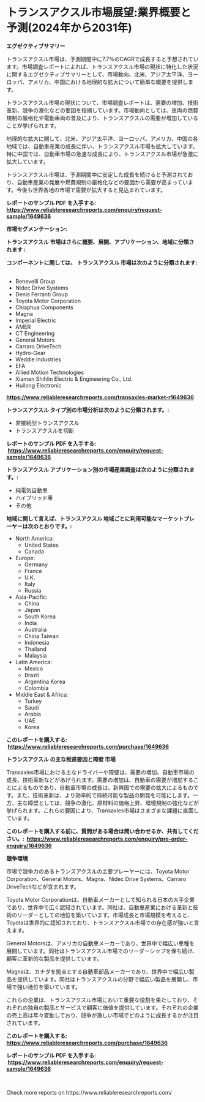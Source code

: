<p><h1>トランスアクスル市場展望:業界概要と予測(2024年から2031年)</h1></p><p><strong>エグゼクティブサマリー</strong></p>
<p><p>トランスアクスル市場は、予測期間中に7.7%のCAGRで成長すると予想されています。市場調査レポートによれば、トランスアクスル市場の現状に特化した状況に関するエグゼクティブサマリーとして、市場動向、北米、アジア太平洋、ヨーロッパ、アメリカ、中国における地理的な拡大について簡単な概要を提供します。</p><p>トランスアクスル市場の現状について、市場調査レポートは、需要の増加、技術革新、競争の激化などの要因を指摘しています。市場動向としては、車両の燃費規制の厳格化や電動車両の普及により、トランスアクスルの需要が増加していることが挙げられます。</p><p>地理的な拡大に関して、北米、アジア太平洋、ヨーロッパ、アメリカ、中国の各地域では、自動車産業の成長に伴い、トランスアクスル市場も拡大しています。特に中国では、自動車市場の急速な成長により、トランスアクスル市場が急激に拡大しています。</p><p>トランスアクスル市場は、予測期間中に安定した成長を続けると予測されており、自動車産業の発展や燃費規制の厳格化などの要因から需要が高まっています。今後も世界各地の市場で需要が拡大すると見込まれています。</p></p>
<p><strong>レポートのサンプル PDF を入手する: <a href="https://www.reliableresearchreports.com/enquiry/request-sample/1649636">https://www.reliableresearchreports.com/enquiry/request-sample/1649636</a></strong></p>
<p><strong>市場セグメンテーション:</strong></p>
<p><strong> トランスアクスル 市場はさらに概要、展開、アプリケーション、地域に分類されます :</strong></p>
<p><strong>コンポーネントに関しては、 トランスアクスル 市場は次のように分類されます: &nbsp;</strong></p>
<p><ul><li>Benevelli Group</li><li>Nidec Drive Systems</li><li>Denis Ferranti Group</li><li>Toyota Motor Corporation</li><li>Chiaphua Components</li><li>Magna</li><li>Imperial Electric</li><li>AMER</li><li>CT Engineering</li><li>General Motors</li><li>Carraro DriveTech</li><li>Hydro-Gear</li><li>Weddle Industries</li><li>EFA</li><li>Allied Motion Technologies</li><li>Xiamen Shihlin Electric & Engineering Co., Ltd.</li><li>Huilong Electronic</li></ul></p>
<p><strong><a href="https://www.reliableresearchreports.com/transaxles-market-r1649636">https://www.reliableresearchreports.com/transaxles-market-r1649636</a></strong></p>
<p><strong> トランスアクスル タイプ別の市場分析は次のように分類されます。:</strong></p>
<p><ul><li>非接続型トランスアクスル</li><li>トランスアクスルを切断</li></ul></p>
<p><strong>レポートのサンプル PDF を入手する: &nbsp;<a href="https://www.reliableresearchreports.com/enquiry/request-sample/1649636">https://www.reliableresearchreports.com/enquiry/request-sample/1649636</a></strong></p>
<p><strong> トランスアクスル アプリケーション別の市場産業調査は次のように分類されます。:</strong></p>
<p><ul><li>純電気自動車</li><li>ハイブリッド車</li><li>その他</li></ul></p>
<p><strong>地域に関して言えば、トランスアクスル 地域ごとに利用可能なマーケットプレーヤーは次のとおりです。:</strong></p>
<p><ul>
    <li>
        North America:
        <ul>
            <li>United States</li>
            <li>Canada</li>
        </ul>
    </li>
    <li>
        Europe:
        <ul>
            <li>Germany</li>
            <li>France</li>
            <li>U.K.</li>
            <li>Italy</li>
            <li>Russia</li>
        </ul>
    </li>
    <li>
        Asia-Pacific:
        <ul>
            <li>China</li>
            <li>Japan</li>
            <li>South Korea</li>
            <li>India</li>
            <li>Australia</li>
            <li>China Taiwan</li>
            <li>Indonesia</li>
            <li>Thailand</li>
            <li>Malaysia</li>
        </ul>
    </li>
    <li>
        Latin America:
        <ul>
            <li>Mexico</li>
            <li>Brazil</li>
            <li>Argentina Korea</li>
            <li>Colombia</li>
        </ul>
    </li>
    <li>
        Middle East & Africa:
        <ul>
            <li>Turkey</li>
            <li>Saudi</li>
            <li>Arabia</li>
            <li>UAE</li>
            <li>Korea</li>
        </ul>
    </li>
    </ul></p>
<p><strong>このレポートを購入する: &nbsp;<a href="https://www.reliableresearchreports.com/purchase/1649636">https://www.reliableresearchreports.com/purchase/1649636</a></strong></p>
<p><strong>トランスアクスル の主な推進要因と障壁 市場</strong></p>
<p><p>Transaxles市場における主なドライバーや障壁は、需要の増加、自動車市場の成長、技術革新などがあげられます。需要の増加は、自動車の需要が増加することによるものであり、自動車市場の成長は、新興国での需要の拡大によるものです。また、技術革新は、より効率的で持続可能な製品の開発を可能にします。一方、主な障壁としては、競争の激化、原材料の価格上昇、環境規制の強化などが挙げられます。これらの要因により、Transaxles市場はさまざまな課題に直面しています。</p></p>
<p><strong>このレポートを購入する前に、質問がある場合は問い合わせるか、共有してください。:&nbsp; <a href="https://www.reliableresearchreports.com/enquiry/pre-order-enquiry/1649636">https://www.reliableresearchreports.com/enquiry/pre-order-enquiry/1649636</a></strong></p>
<p><strong>競争環境</strong></p>
<p><p>市場で競争力のあるトランスアクスルの主要プレーヤーには、Toyota Motor Corporation、General Motors、Magna、Nidec Drive Systems、Carraro DriveTechなどが含まれます。</p><p>Toyota Motor Corporationは、自動車メーカーとして知られる日本の大手企業であり、世界中で広く認知されています。同社は、自動車産業における革新と技術のリーダーとしての地位を築いています。市場成長と市場規模を考えると、Toyotaは世界的に認知されており、トランスアクスル市場での存在感が強いと言えます。</p><p>General Motorsは、アメリカの自動車メーカーであり、世界中で幅広い車種を展開しています。同社はトランスアクスル市場でのリーダーシップを保ち続け、顧客に革新的な製品を提供しています。</p><p>Magnaは、カナダを拠点とする自動車部品メーカーであり、世界中で幅広い製品を提供しています。同社はトランスアクスルの分野で幅広い製品を展開し、市場で強い地位を築いています。</p><p>これらの企業は、トランスアクスル市場において重要な役割を果たしており、それぞれの独自の製品とサービスで顧客に価値を提供しています。それぞれの企業の売上高は年々変動しており、競争が激しい市場でどのように成長するかが注目されています。</p></p>
<p><strong>このレポートを購入する: &nbsp; <a href="https://www.reliableresearchreports.com/purchase/1649636">https://www.reliableresearchreports.com/purchase/1649636</a></strong></p>
<p><strong>レポートのサンプル PDF を入手する: &nbsp;<a href="https://www.reliableresearchreports.com/enquiry/request-sample/1649636">https://www.reliableresearchreports.com/enquiry/request-sample/1649636</a></strong><strong></strong></p>
<p>&nbsp;</p>
<p>Check more reports on https://www.reliableresearchreports.com/</p>